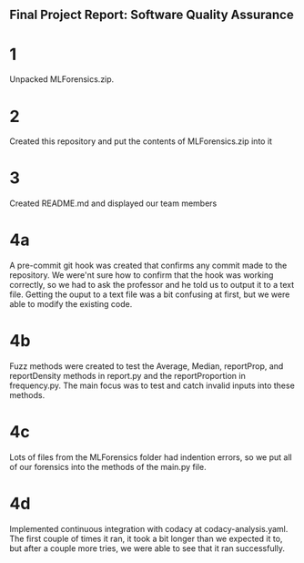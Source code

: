 ## Final Project Report: Software Quality Assurance

# 1
Unpacked MLForensics.zip.

# 2
Created this repository and put the contents of MLForensics.zip into it

# 3
Created README.md and displayed our team members

# 4a
A pre-commit git hook was created that confirms any commit made to the repository. We were'nt sure how to confirm that the hook was working correctly, so we had to ask the professor and he told us to output it to a text file. Getting the ouput to a text file was a bit confusing at first, but we were able to modify the existing code.

# 4b
Fuzz methods were created to test the Average, Median, reportProp, and reportDensity methods in report.py and the reportProportion in frequency.py. The main focus was to test and catch invalid inputs into these methods.

# 4c
Lots of files from the MLForensics folder had indention errors, so we put all of our forensics into the methods of the main.py file. 

# 4d
Implemented continuous integration with codacy at codacy-analysis.yaml. The first couple of times it ran, it took a bit longer than we expected it to, but after a couple more tries, we were able to see that it ran successfully.
